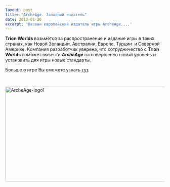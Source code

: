 ```yaml
---
layout: post
title: "ArcheAge. Западный издатель"
date: 2013-01-26
excerpt: 'Назван европейский издатель игры ArcheAge....'
---
```


<strong>Trion Worlds </strong>возьмётся за распространение и издание игры в таких странах, как Новой Зеландии, Австралии, Европе, Турции  и Северной Америке. Компания разработчик уверена, что сотрудничество с <strong>Trion Worlds </strong>поможет вывести <em><strong>ArcheAge</strong></em> на совершенно новый уровень и установить для игры новые стандарты.

Больше о игре Вы сможете узнать <a href="http://ru.wikipedia.org/wiki/ArcheAge">тут</a>.

&nbsp;

<a href="http://gamersoul.ru/archeage-%d0%b2-%d1%80%d0%be%d1%81%d1%81%d0%b8%d0%b8/archeage-logo1/" rel="attachment wp-att-836"><img class="size-full wp-image-836 aligncenter" alt="ArcheAge-logo1" src="http://gamersoul.ru/wp-content/uploads/2013/01/ArcheAge-logo1.jpg" width="580" height="300" /></a>